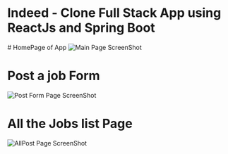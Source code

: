 <h1>Indeed - Clone Full Stack App using ReactJs and Spring Boot</h1>
# HomePage of App
<img src="" alt="Main Page ScreenShot"/>

# Post a job Form
<img src="" alt="Post Form Page ScreenShot"/>

# All the Jobs list Page
<img src="" alt="AllPost Page ScreenShot"/>
